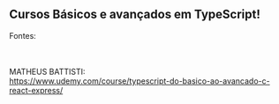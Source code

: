 ## Cursos Básicos e avançados em TypeScript!
Fontes: <br><br>

<br>MATHEUS BATTISTI:<br>
https://www.udemy.com/course/typescript-do-basico-ao-avancado-c-react-express/
